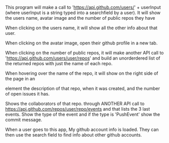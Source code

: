 This program will make a call to 'https://api.github.com/users/' + userInput 
(where userInput is a string typed into a searchfield by a user). 
It will show the users name, avatar image and the number of public repos they have

When clicking on the users name, it will show all the other info about that user. 

When clicking on the avatar image, open their github profile in a new tab. 

When clicking on the number of public repos, it will make another API call to 'https://api.github.com/users/user/repos' and build an unorderdered list of the returned repos with just the name of each repo.

When hovering over the name of the repo, it will show on the right side of the page in an <aside> element the description of that repo, when it was created, and the number of open issues it has.

Shows the collaborators of that repo. through ANOTHER API call to https://api.github.com/repos/user/repo/events and that lists the 3 last events. Show the type of the event and if the type is 'PushEvent' show the commit message.

When a user goes to this app, My github account info is loaded. They can then use the search field to find info about other github accounts.